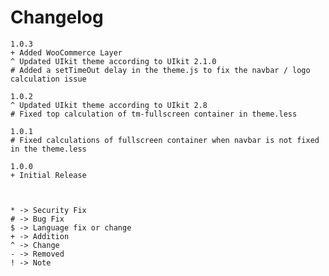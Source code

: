 # Changelog

    1.0.3
    + Added WooCommerce Layer
    ^ Updated UIkit theme according to UIkit 2.1.0
    # Added a setTimeOut delay in the theme.js to fix the navbar / logo calculation issue

    1.0.2
    ^ Updated UIkit theme according to UIkit 2.8
    # Fixed top calculation of tm-fullscreen container in theme.less

    1.0.1
    # Fixed calculations of fullscreen container when navbar is not fixed in the theme.less

    1.0.0
    + Initial Release



    * -> Security Fix
    # -> Bug Fix
    $ -> Language fix or change
    + -> Addition
    ^ -> Change
    - -> Removed
    ! -> Note
